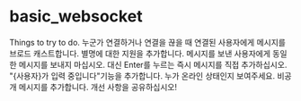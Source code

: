# basic_websocket

Things to try to do.
누군가 연결하거나 연결을 끊을 때 연결된 사용자에게 메시지를 브로드 캐스트합니다.
별명에 대한 지원을 추가합니다.
메시지를 보낸 사용자에게 동일한 메시지를 보내지 마십시오. 대신 Enter를 누르는 즉시 메시지를 직접 추가하십시오.
"{사용자}가 입력 중입니다"기능을 추가합니다.
누가 온라인 상태인지 보여주세요.
비공개 메시지를 추가합니다.
개선 사항을 공유하십시오!
